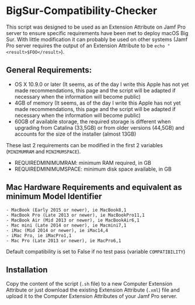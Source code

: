 # BigSur-Compatibility-Checker

This script was designed to be used as an Extension Attribute on Jamf Pro server to ensure specific requirements have been met to deploy macOS Big Sur. With little modification it can probably be used on other systems (Jamf Pro server requires the output of an Extension Attribute to be `echo "<result>$FOO</result>`).

## General Requirements:
  - OS X 10.9.0 or later (It seems, as of the day I write this Apple has not yet made recommendations, this page and the script will be adapted if necessary when the information will become public)
  - 4GB of memory (It seems, as of the day I write this Apple has not yet made recommendations, this page and the script will be adapted if necessary when the information will become public)
  - 60GB of available storage, the required storage is different when upgrading from Catalina (33,5GB) or from older versions (44,5GB) and accounts for the size of the installer (almost 13GB)

These last 2 requirements can be modified in the first 2 variables (`MINIMUMRAM` and `MINIMUMSPACE`).
  - REQUIREDMINIMUMRAM: minimum RAM required, in GB
  - REQUIREDMINIMUMSPACE: minimum disk space available, in GB
 

## Mac Hardware Requirements and equivalent as minimum Model Identifier
	- MacBook (Early 2015 or newer), ie MacBook8,1
	- MacBook Pro (Late 2013 or newer), ie MacBookPro11,1
	- MacBook Air (Mid 2013 or newer), ie MacBookAir6,1
	- Mac mini (Late 2014 or newer), ie Macmini7,1
	- iMac (Mid 2014 or newer), ie iMac14,4
	- iMac Pro, ie iMacPro1,1
	- Mac Pro (Late 2013 or newer), ie MacPro6,1

Default compatibility is set to False if no test pass (variable `COMPATIBILITY`)

## Installation

Copy the content of the script (`.sh` file) to a new Computer Extension Attribute or just download the existing Extension Attribute (`.xml`) file and upload it to the Computer Extension Attributes of your Jamf Pro server.
